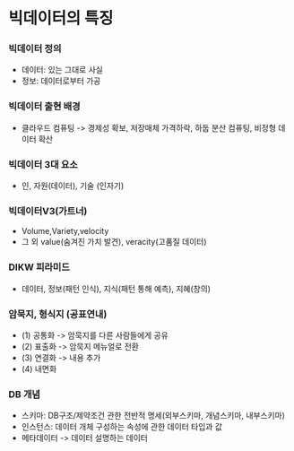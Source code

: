 # 빅데이터의 특징

### 빅데이터 정의
- 데이터: 있는 그대로 사실
- 정보: 데이터로부터 가공

### 빅데이터 출현 배경
- 클라우드 컴퓨팅 -> 경제성 확보, 저장매체 가격하락, 하둡 분산 컴퓨팅, 비정형 데이터 확산

### 빅데이터 3대 요소
- 인, 자원(데이터), 기술 (인자기)

### 빅데이터V3(가트너)
- Volume,Variety,velocity
- 그 외 value(숨겨진 가치 발견), veracity(고품질 데이터)

### DIKW 피라미드
- 데이터, 정보(패턴 인식), 지식(패턴 통해 예측), 지혜(창의)

### 암묵지, 형식지 (공표연내)
- (1) 공통화 -> 암묵지를 다른 사람들에게 공유
- (2) 표출화 -> 암묵지 메뉴얼로 전환
- (3) 연결화 -> 내용 추가
- (4) 내면화

### DB 개념
- 스키마: DB구조/제약조건 관한 전반적 명세(외부스키마, 개념스키마, 내부스키마)
- 인스턴스: 데이터 개체 구성하는 속성에 관한 데이터 타입과 값
- 메타데이터 -> 데이터 설명하는 데이터
  

